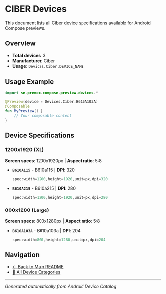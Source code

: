 # CIBER Devices

This document lists all Ciber device specifications available for Android Compose previews.

## Overview

- **Total devices**: 3
- **Manufacturer**: Ciber
- **Usage**: `Devices.Ciber.DEVICE_NAME`

## Usage Example

```kotlin
import se.premex.compose.preview.devices.*

@Preview(device = Devices.Ciber.B610A103A)
@Composable
fun MyPreview() {
    // Your composable content
}
```

## Device Specifications

### 1200x1920 (XL)

**Screen specs**: 1200x1920px | **Aspect ratio**: 5:8

- **`B610A115`** - B610a115 | **DPI**: 320
  ```kotlin
  spec:width=1200,height=1920,unit=px,dpi=320
  ```

- **`B610A215`** - B610a215 | **DPI**: 280
  ```kotlin
  spec:width=1200,height=1920,unit=px,dpi=280
  ```

### 800x1280 (Large)

**Screen specs**: 800x1280px | **Aspect ratio**: 5:8

- **`B610A103A`** - B610a103a | **DPI**: 204
  ```kotlin
  spec:width=800,height=1280,unit=px,dpi=204
  ```

## Navigation

- [← Back to Main README](../../README.md)
- [📱 All Device Categories](../README.md)

---
*Generated automatically from Android Device Catalog*
